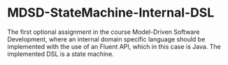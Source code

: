 # MDSD-StateMachine-Internal-DSL
The first optional assignment in the course Model-Driven Software Development, where an internal domain specific language should be implemented with the use of an Fluent API, which in this case is Java. The implemented DSL is a state machine.
